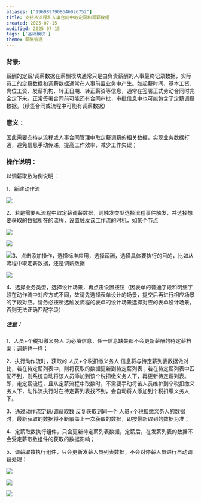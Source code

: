 ```yaml
---
aliases: ["1969897908646026752"]
title: 支持从流程和人事合同中取定薪和调薪数据
created: 2025-07-15
modified: 2025-07-15
tags: ['基础模块']
theme: 薪酬管理
---
```


### 背景:

薪酬的定薪/调薪数据在薪酬模块通常只是由负责薪酬的人事最终记录数据，实际员工的定薪数据和调薪数据通常在人事前置业务中产生。如起薪时间，基本工资、岗位工资、发薪机构、转正日期、转正薪资等信息，通常在签署正式劳动合同时完全定下来。正常签署合同前可能还有合同审批，审批信息中也可能包含了定薪调薪数据。（续签合同或流程中可能有调薪数据）

### 意义：

因此需要支持从流程或人事合同管理中取定薪调薪的相关数据，实现业务数据打通，避免信息手动传递，提高工作效率，减少工作失误；

### 操作说明：

以调薪取数为例说明：

1、新建动作流

![](29cfa67828f66b235029d01b6d46ebb0.jpg)

2、若是需要从流程中取定薪调薪数据，则触发类型选择流程事件触发，并选择想要获取的数据所在的流程，设置触发该工作流的时机，如某个节点

![](f2b9ace31150ec2144f39bb5540e817b.jpg)

![](c7db0bf56f1c473f4ea0a5df1707e719.jpg)

![](e51199b89631b077da6cf946f695397a.jpg)3、点击添加操作，选择标准应用，选择薪酬，选择具体要执行的目的，比如从流程中取定薪数据，还是调薪数据

![](45d21e96c9ca798ef4ec3db1a10f79fc.jpg)

4、选择业务类型，选择设计场景，再点击设置按钮（因表单的普通字段和明细字段在动作流中对应方式不同，故请先选择表单设计的场景，提交后再进行相应场景的字段对应。请务必按所选触发流程的表单的设计场景选择对应的表单设计场景，否则无法正确匹配字段）

##### 注意：

1、人员+个税扣缴义务人 为必填信息，任一信息缺失都不会更新薪酬的待定薪档案；调薪也一样；

2、执行动作流时，获取的 人员+个税扣缴义务人 信息将与待定薪列表数据做对比，若在待定薪列表中，则将获取的数据更新到待定薪列表；若在待定薪列表中匹配不到，则系统自动将该人员添加到该个税扣缴义务人下，再更新待定薪列表。即，走定薪流程，且从定薪流程中取数时，不需要手动将该人员维护到个税扣缴义务人下，动作流执行时在待定薪列表找不到，会自动将人添加到个税扣缴义务人下。

3、通过动作流定薪/调薪取数 反复获取到同一个 人员+个税扣缴义务人的数据时，最新获取的数据将不断覆盖上一次获取的数据，即按最新取到的数据为准；

4、定薪取数执行组件，只会更新待定薪列表数据，定薪后，在发薪列表的数据不会受定薪取数组件的获取的数据影响；

5、调薪取数执行组件，只会更新发薪人员列表数据，不会对停薪人员进行自动调薪处理；

![](54caf731f107d9bb84cb57f932c8126a.jpg)

![](415ddc4a19011dc421e1a141fb0412fa.jpg)

![](8f5341d62506ecb8f7f2dfcde11f225b.jpg)